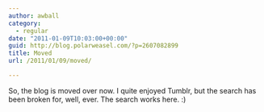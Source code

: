 ```yaml
---
author: awball
category:
  - regular
date: "2011-01-09T10:03:00+00:00"
guid: http://blog.polarweasel.com/?p=2607082899
title: Moved
url: /2011/01/09/moved/

---
```

So, the blog is moved over now. I quite enjoyed Tumblr, but the search has been broken for, well, ever. The search works here. :)
